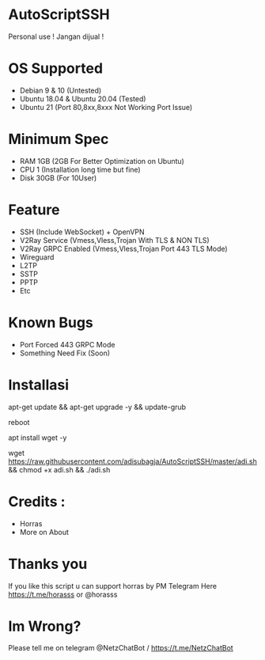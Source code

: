 # AutoScriptSSH
Personal use !
Jangan dijual !

# OS Supported
- Debian 9 & 10 (Untested)
- Ubuntu 18.04 & Ubuntu 20.04 (Tested)
- Ubuntu 21 (Port 80,8xx,8xxx Not Working Port Issue)

# Minimum Spec
- RAM 1GB (2GB For Better Optimization on Ubuntu)
- CPU 1 (Installation long time but fine)
- Disk 30GB (For 10User)

# Feature
- SSH (Include WebSocket) + OpenVPN
- V2Ray Service (Vmess,Vless,Trojan With TLS & NON TLS)
- V2Ray GRPC Enabled (Vmess,Vless,Trojan Port 443 TLS Mode)
- Wireguard
- L2TP
- SSTP
- PPTP
- Etc

# Known Bugs
- Port Forced 443 GRPC Mode
- Something Need Fix (Soon)

# Installasi
apt-get update && apt-get upgrade -y && update-grub

reboot

apt install wget -y

wget https://raw.githubusercontent.com/adisubagja/AutoScriptSSH/master/adi.sh && chmod +x adi.sh && ./adi.sh

# Credits :
- Horras
- More on About

# Thanks you

If you like this script u can support horras by PM Telegram Here 
https://t.me/horasss or @horasss

# Im Wrong?
Please tell me on telegram @NetzChatBot / https://t.me/NetzChatBot
